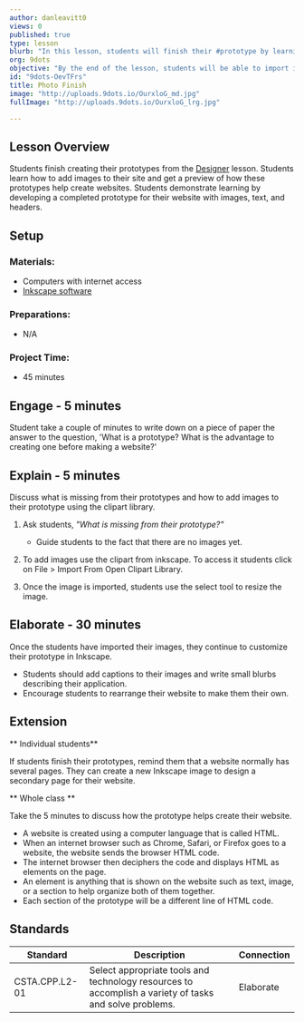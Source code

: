 ```yaml
---
author: danleavitt0
views: 0
published: true
type: lesson
blurb: "In this lesson, students will finish their #prototype by learning how to import pictures and add labels. #CSTA.CPP.L2-01"
org: 9dots
objective: "By the end of the lesson, students will be able to import images into Inkscape and recognize each section of their layout at separate html elements."
id: "9dots-OevTFrs"
title: Photo Finish
image: "http://uploads.9dots.io/OurxloG_md.jpg"
fullImage: "http://uploads.9dots.io/OurxloG_lrg.jpg"

---
```


## Lesson Overview
Students finish creating their prototypes from the [Designer](http://www.9dots.io/9dots/OeAmgrD) lesson. Students learn how to add images to their site and get a preview of how these prototypes help create websites. Students demonstrate learning by developing a completed prototype for their website with images, text, and headers.

## Setup

### Materials:

- Computers with internet access
- [Inkscape software](http://www.inkscape.org/en/download/)

### Preparations:

- N/A

### Project Time:

- 45 minutes

## Engage - 5 minutes 
Student take a couple of minutes to write down on a piece of paper the answer to the question, 'What is a prototype? What is the advantage to creating one before making a website?'

## Explain - 5 minutes
Discuss what is missing from their prototypes and how to add images to their prototype using the clipart library.

1. Ask students, _"What is missing from their prototype?"_
	- Guide students to the fact that there are no images yet. 

2. To add images use the clipart from inkscape. To access it students click on File > Import From Open Clipart Library.

3. Once the image is imported, students use the select tool to resize the image.

## Elaborate - 30 minutes
Once the students have imported their images, they continue to customize their prototype in Inkscape. 

- Students should add captions to their images and write small blurbs describing their application. 
- Encourage students to rearrange their website to make them their own.

## Extension

** Individual students**

If students finish their prototypes, remind them that a website normally has several pages. They can create a new Inkscape image to design a secondary page for their website.

** Whole class **

Take the 5 minutes to discuss how the prototype helps create their website.

- A website is created using a computer language that is called HTML. 
- When an internet browser such as Chrome, Safari, or Firefox goes to a website, the website sends the browser HTML code. 
- The internet browser then deciphers the code and displays HTML as elements on the page. 
- An element is anything that is shown on the website such as text, image, or a section to help organize both of them together.
- Each section of the prototype will be a different line of HTML code.

## Standards

Standard | Description | Connection
-------- | ----------- | ----------
CSTA.CPP.L2-01 | Select appropriate tools and technology resources to accomplish a variety of tasks and solve problems. | Elaborate
